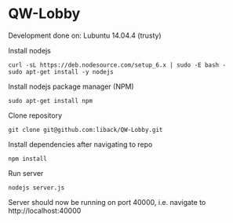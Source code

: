 # QW-Lobby

Development done on:
Lubuntu 14.04.4 (trusty)


Install nodejs
```
curl -sL https://deb.nodesource.com/setup_6.x | sudo -E bash -
sudo apt-get install -y nodejs
```

Install nodejs package manager (NPM)
```
sudo apt-get install npm
```

Clone repository
```
git clone git@github.com:liback/QW-Lobby.git
```


Install dependencies after navigating to repo
```
npm install
```

Run server
```
nodejs server.js
```

Server should now be running on port 40000, i.e. navigate to http://localhost:40000
